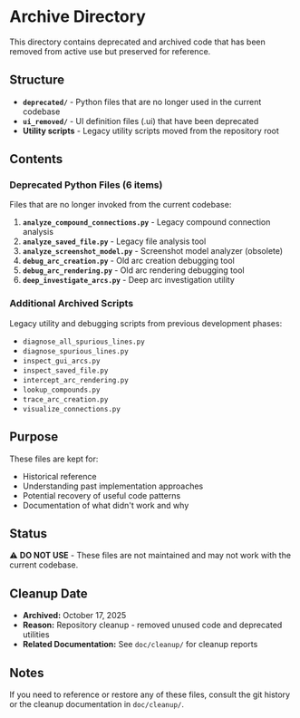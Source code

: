 # Archive Directory

This directory contains deprecated and archived code that has been removed from active use but preserved for reference.

## Structure

- **`deprecated/`** - Python files that are no longer used in the current codebase
- **`ui_removed/`** - UI definition files (.ui) that have been deprecated
- **Utility scripts** - Legacy utility scripts moved from the repository root

## Contents

### Deprecated Python Files (6 items)
Files that are no longer invoked from the current codebase:

1. **`analyze_compound_connections.py`** - Legacy compound connection analysis
2. **`analyze_saved_file.py`** - Legacy file analysis tool
3. **`analyze_screenshot_model.py`** - Screenshot model analyzer (obsolete)
4. **`debug_arc_creation.py`** - Old arc creation debugging tool
5. **`debug_arc_rendering.py`** - Old arc rendering debugging tool
6. **`deep_investigate_arcs.py`** - Deep arc investigation utility

### Additional Archived Scripts
Legacy utility and debugging scripts from previous development phases:

- `diagnose_all_spurious_lines.py`
- `diagnose_spurious_lines.py`
- `inspect_gui_arcs.py`
- `inspect_saved_file.py`
- `intercept_arc_rendering.py`
- `lookup_compounds.py`
- `trace_arc_creation.py`
- `visualize_connections.py`

## Purpose

These files are kept for:
- Historical reference
- Understanding past implementation approaches
- Potential recovery of useful code patterns
- Documentation of what didn't work and why

## Status

⚠️ **DO NOT USE** - These files are not maintained and may not work with the current codebase.

## Cleanup Date

- **Archived:** October 17, 2025
- **Reason:** Repository cleanup - removed unused code and deprecated utilities
- **Related Documentation:** See `doc/cleanup/` for cleanup reports

## Notes

If you need to reference or restore any of these files, consult the git history or the cleanup documentation in `doc/cleanup/`.
